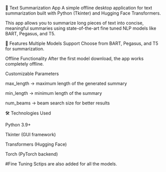 📝 Text Summarization App
A simple offline desktop application for text summarization built with Python (Tkinter) and Hugging Face Transformers.

This app allows you to summarize long pieces of text into concise, meaningful summaries using state-of-the-art fine tuned NLP models like BART, Pegasus, and T5.

🚀 Features
Multiple Models Support
Choose from BART, Pegasus, and T5 for summarization.

Offline Functionality
After the first model download, the app works completely offline.

Customizable Parameters

max_length → maximum length of the generated summary

min_length → minimum length of the summary

num_beams → beam search size for better results

🛠️ Technologies Used

Python 3.9+

Tkinter (GUI framework)

Transformers (Hugging Face)

Torch (PyTorch backend)

#Fine Tuning Sctips are also added for all the models. 